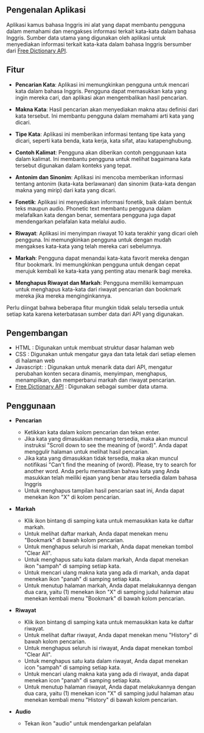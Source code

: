 ## Pengenalan Aplikasi
Aplikasi kamus bahasa Inggris ini alat yang dapat membantu pengguna dalam memahami dan mengakses informasi terkait kata-kata dalam bahasa Inggris. Sumber data utama yang digunakan oleh aplikasi untuk menyediakan informasi terkait kata-kata dalam bahasa Inggris bersumber dari [Free Dictionary API](https://dictionaryapi.dev/).

## Fitur
- **Pencarian Kata**: Aplikasi ini memungkinkan pengguna untuk mencari kata dalam bahasa Inggris. Pengguna dapat memasukkan kata yang ingin mereka cari, dan aplikasi akan mengembalikan hasil pencarian.

- **Makna Kata**: Hasil pencarian akan menyediakan makna atau definisi dari kata tersebut. Ini membantu pengguna dalam memahami arti kata yang dicari.

- **Tipe Kata**: Aplikasi ini memberikan informasi tentang tipe kata yang dicari, seperti kata benda, kata kerja, kata sifat, atau katapenghubung.

- **Contoh Kalimat**: Pengguna akan diberikan contoh penggunaan kata dalam kalimat. Ini membantu pengguna untuk melihat bagaimana kata tersebut digunakan dalam konteks yang tepat.

- **Antonim dan Sinonim**: Aplikasi ini mencoba memberikan informasi tentang antonim (kata-kata berlawanan) dan sinonim (kata-kata dengan makna yang mirip) dari kata yang dicari.

- **Fonetik**: Aplikasi ini menyediakan informasi fonetik, baik dalam bentuk teks maupun audio. Phonetic text membantu pengguna dalam melafalkan kata dengan benar, sementara pengguna juga dapat mendengarkan pelafalan kata melalui audio.

- **Riwayat**: Aplikasi ini menyimpan riwayat 10 kata terakhir yang dicari oleh pengguna. Ini memungkinkan pengguna untuk dengan mudah mengakses kata-kata yang telah mereka cari sebelumnya.

- **Markah**: Pengguna dapat menandai kata-kata favorit mereka dengan fitur bookmark. Ini memungkinkan pengguna untuk dengan cepat merujuk kembali ke kata-kata yang penting atau menarik bagi mereka.

- **Menghapus Riwayat dan Markah**: Pengguna memiliki kemampuan untuk menghapus kata-kata dari riwayat pencarian dan bookmark mereka jika mereka menginginkannya.

Perlu diingat bahwa beberapa fitur mungkin tidak selalu tersedia untuk setiap kata karena keterbatasan sumber data dari API yang digunakan. 

## Pengembangan
- HTML        : Digunakan untuk membuat struktur dasar halaman web
- CSS         : Digunakan untuk mengatur gaya dan tata letak dari setiap elemen di halaman web
- Javascript: : Digunakan untuk menarik data dari API, mengatur perubahan konten secara dinamis, menyimpan, menghapus, menampilkan, dan memperbarui markah dan riwayat pencarian.
- [Free Dictionary API](https://dictionaryapi.dev/)       : Digunakan sebagai sumber data utama.

## Penggunaan
- **Pencarian**
  - Ketikkan kata dalam kolom pencarian dan tekan enter.
  - Jika kata yang dimasukkan memang tersedia, maka akan muncul instruksi "Scroll down to see the meaning of (word)". Anda dapat menggulir halaman untuk melihat hasil pencarian.
  - Jika kata yang dimasukkan tidak tersedia, maka akan muncul notifikasi "Can't find the meaning of (word). Please, try to search for another word. Anda perlu memastikan bahwa kata yang Anda masukkan telah meiliki ejaan yang benar atau tersedia dalam bahasa Inggris
  - Untuk menghapus tampilan hasil pencarian saat ini, Anda dapat menekan ikon "X" di kolom pencarian.

- **Markah**
  - Klik ikon bintang di samping kata untuk memasukkan kata ke daftar markah.
  - Untuk melihat daftar markah, Anda dapat menekan menu "Bookmark" di bawah kolom pencarian.
  - Untuk menghapus seluruh isi markah, Anda dapat menekan tombol "Clear All".
  - Untuk menghapus satu kata dalam markah, Anda dapat menekan ikon "sampah" di samping setiap kata.
  - Untuk mencari ulang makna kata yang ada di markah, anda dapat menekan ikon "panah" di samping setiap kata.
  - Untuk menutup halaman markah, Anda dapat melakukannya dengan dua cara, yaitu (1) menekan ikon "X" di samping judul halaman atau menekan kembali menu "Bookmark" di bawah kolom pencarian.

- **Riwayat**
  - Klik ikon bintang di samping kata untuk memasukkan kata ke daftar riwayat.
  - Untuk melihat daftar riwayat, Anda dapat menekan menu "History" di bawah kolom pencarian.
  - Untuk menghapus seluruh isi riwayat, Anda dapat menekan tombol "Clear All".
  - Untuk menghapus satu kata dalam riwayat, Anda dapat menekan icon "sampah" di samping setiap kata.
  - Untuk mencari ulang makna kata yang ada di riwayat, anda dapat menekan icon "panah" di samping setiap kata.
  - Untuk menutup halaman riwayat, Anda dapat melakukannya dengan dua cara, yaitu (1) menekan icon "X" di samping judul halaman atau menekan kembali menu "History" di bawah kolom pencarian.
 
- **Audio**
  - Tekan ikon "audio" untuk mendengarkan pelafalan
  
  
